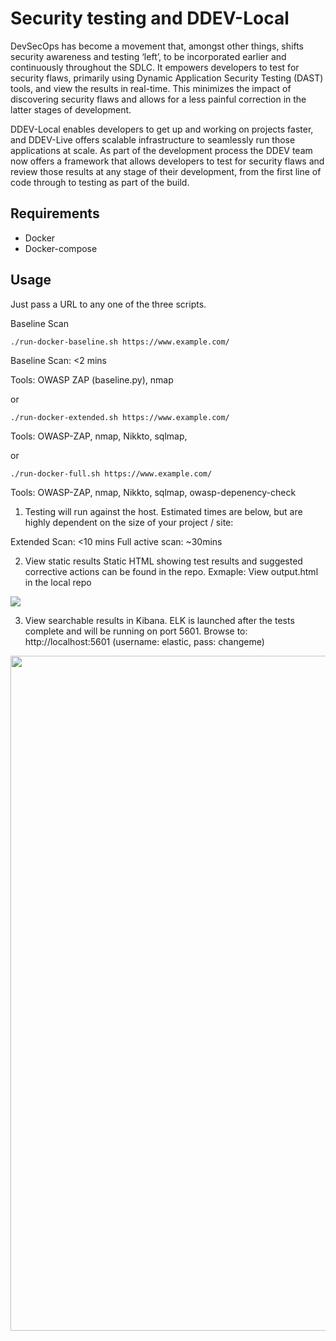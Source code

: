# Security testing and DDEV-Local

DevSecOps has become a movement that, amongst other things, shifts security awareness and testing ‘left’, to be incorporated earlier and continuously throughout the SDLC. It empowers developers to test for security flaws, primarily using Dynamic Application Security Testing (DAST) tools, and view the results in real-time. This minimizes the impact of discovering security flaws and allows for a less painful correction in the latter stages of development. 

DDEV-Local enables developers to get up and working on projects faster, and DDEV-Live offers scalable infrastructure to seamlessly run those applications at scale. As part of the development process the DDEV team now offers a framework that allows developers to test for security flaws and review those results at any stage of their development, from the first line of code through to testing as part of the build. 


## Requirements

* Docker
* Docker-compose


## Usage

Just pass a URL to any one of the three scripts. 

Baseline Scan
```shell
./run-docker-baseline.sh https://www.example.com/
```
Baseline Scan: <2 mins

Tools: OWASP ZAP (baseline.py), nmap 

or
```shell
./run-docker-extended.sh https://www.example.com/
```
Tools: OWASP-ZAP, nmap, Nikkto, sqlmap,

or
```shell
./run-docker-full.sh https://www.example.com/
```
Tools: OWASP-ZAP, nmap, Nikkto, sqlmap, owasp-depenency-check



1) Testing will run against the host. Estimated times are below, but are highly dependent on the size of your project / site:


Extended Scan: <10 mins
Full active scan: ~30mins

2) View static results
Static HTML showing test results and suggested corrective actions can be found in the repo. Exmaple: View output.html in the local repo

<img src="zap-scan-results.jpg">

3) View searchable results in Kibana. ELK is launched after the tests complete and will be running on port 5601. Browse to: http://localhost:5601  (username: elastic, pass: changeme)

<img src="zap-proxy.gif?raw=true" width="1080px">
